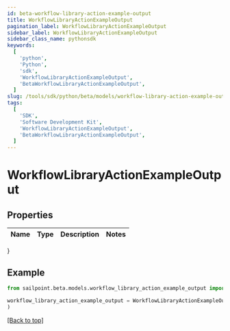 ```yaml
---
id: beta-workflow-library-action-example-output
title: WorkflowLibraryActionExampleOutput
pagination_label: WorkflowLibraryActionExampleOutput
sidebar_label: WorkflowLibraryActionExampleOutput
sidebar_class_name: pythonsdk
keywords:
  [
    'python',
    'Python',
    'sdk',
    'WorkflowLibraryActionExampleOutput',
    'BetaWorkflowLibraryActionExampleOutput',
  ]
slug: /tools/sdk/python/beta/models/workflow-library-action-example-output
tags:
  [
    'SDK',
    'Software Development Kit',
    'WorkflowLibraryActionExampleOutput',
    'BetaWorkflowLibraryActionExampleOutput',
  ]
---
```


# WorkflowLibraryActionExampleOutput

## Properties

| Name | Type | Description | Notes |
| ---- | ---- | ----------- | ----- |

}

## Example

```python
from sailpoint.beta.models.workflow_library_action_example_output import WorkflowLibraryActionExampleOutput

workflow_library_action_example_output = WorkflowLibraryActionExampleOutput(
)

```

[[Back to top]](#)

